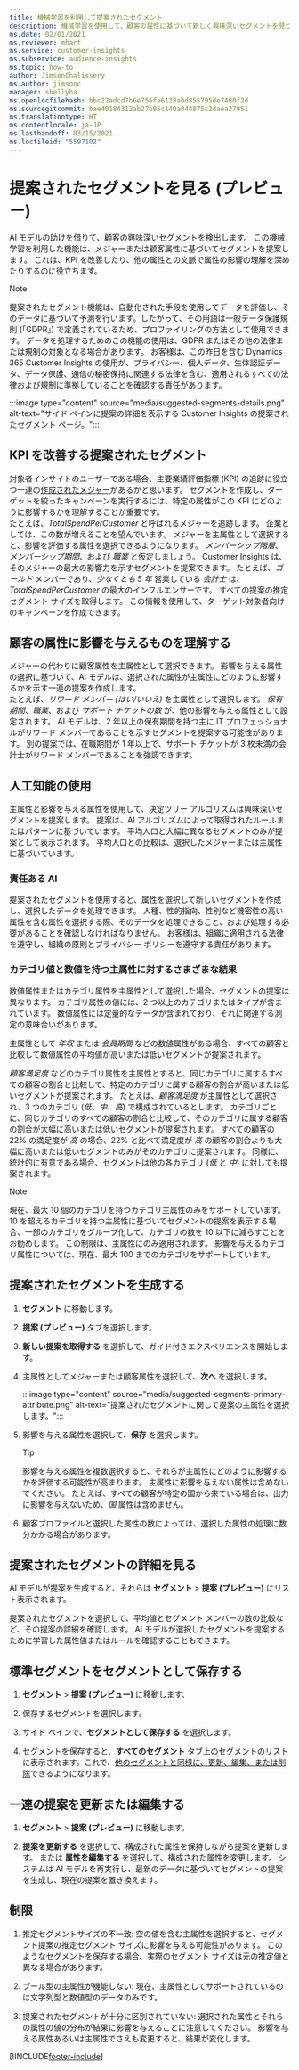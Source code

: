 ```yaml
---
title: 機械学習を利用して提案されたセグメント
description: 機械学習を使用して、顧客の属性に基づいて新しく興味深いセグメントを見つけることができます。
ms.date: 02/01/2021
ms.reviewer: mhart
ms.service: customer-insights
ms.subservice: audience-insights
ms.topic: how-to
author: JimsonChalissery
ms.author: jimsonc
manager: shellyha
ms.openlocfilehash: bbc22adcd7b6e756fa6128abd855795de7480f2d
ms.sourcegitcommit: bae40184312ab27b95c140a044875c2daea37951
ms.translationtype: HT
ms.contentlocale: ja-JP
ms.lasthandoff: 03/15/2021
ms.locfileid: "5597102"
---
```

# <a name="suggested-segments-preview"></a>提案されたセグメントを見る (プレビュー)

AI モデルの助けを借りて、顧客の興味深いセグメントを検出します。 この機械学習を利用した機能は、メジャーまたは顧客属性に基づいてセグメントを提案します。 これは、KPI を改善したり、他の属性との文脈で属性の影響の理解を深めたりするのに役立ちます。 

> [!NOTE]
> 提案されたセグメント機能は、自動化された手段を使用してデータを評価し、そのデータに基づいて予測を行います。したがって、その用語は一般データ保護規則 (「GDPR」) で定義されているため、プロファイリングの方法として使用できます。 データを処理するためのこの機能の使用は、GDPR またはその他の法律または規制の対象となる場合があります。 お客様は、この昨日を含む Dynamics 365 Customer Insights の使用が、プライバシー、個人データ、生体認証データ、データ保護、通信の秘密保持に関連する法律を含む、適用されるすべての法律および規制に準拠していることを確認する責任があります。

:::image type="content" source="media/suggested-segments-details.png" alt-text="サイド ペインに提案の詳細を表示する Customer Insights の提案されたセグメント ページ。":::

## <a name="suggested-segments-to-improve-your-kpis"></a>KPI を改善する提案されたセグメント

対象者インサイトのユーザーである場合、主要業績評価指標 (KPI) の追跡に役立つ一連の[作成されたメジャー](measures.md)があるかと思います。 セグメントを作成し、ターゲットを絞ったキャンペーンを実行するには、特定の属性がこの KPI にどのように影響するかを理解することが重要です。   
たとえば、*TotalSpendPerCustomer* と呼ばれるメジャーを追跡します。 企業としては、この数が増えることを望んでいます。 メジャーを主属性として選択すると、影響を評価する属性を選択できるようになります。 *メンバーシップ階層*、*メンバーシップ期間*、および *職業* と仮定しましょう。 Customer Insights は、そのメジャーの最大の影響力を示すセグメントを提案できます。 たとえば、*ゴールド* メンバーであり、*少なくとも 5 年* 営業している *会計士* は、*TotalSpendPerCustomer* の最大のインフルエンサーです。 すべての提案の推定セグメント サイズを取得します。 この情報を使用して、ターゲット対象者向けのキャンペーンを作成できます。

## <a name="understand-what-influences-a-customer-attribute"></a>顧客の属性に影響を与えるものを理解する

メジャーの代わりに顧客属性を主属性として選択できます。 影響を与える属性の選択に基づいて、AI モデルは、選択された属性が主属性にどのように影響するかを示す一連の提案を作成します。   
たとえば、*リワード メンバー (はい/いいえ)* を主属性として選択します。 *保有期間*、*職業*、および *サポート チケットの数* が、他の影響を与える属性として設定されます。 AI モデルは、2 年以上の保有期間を持つ主に IT プロフェッショナルがリワード メンバーであることを示すセグメントを提案する可能性があります。 別の提案では、在職期間が 1 年以上で、サポート チケットが 3 枚未満の会計士がリワード メンバーであることを強調できます。 

## <a name="artificial-intelligence-usage"></a>人工知能の使用

主属性と影響を与える属性を使用して、決定ツリー アルゴリズムは興味深いセグメントを提案します。 提案は、AI アルゴリズムによって取得されたルールまたはパターンに基づいています。 平均人口と大幅に異なるセグメントのみが提案として表示されます。 平均人口との比較は、選択したメジャーまたは主属性に基づいています。

### <a name="responsible-ai"></a>責任ある AI

提案されたセグメントを使用すると、属性を選択して新しいセグメントを作成し、選択したデータを処理できます。 人種、性的指向、性別など機密性の高い属性を含む属性を選択する際、そのデータを処理できること、および処理する必要があることを確認しなければなりません。 お客様は、組織に適用される法律を遵守し、組織の原則とプライバシー ポリシーを遵守する責任があります。

### <a name="different-results-for-primary-attributes-with-categorical-and-numeric-values"></a>カテゴリ値と数値を持つ主属性に対するさまざまな結果

数値属性またはカテゴリ属性を主属性として選択した場合、セグメントの提案は異なります。 カテゴリ属性の値には、2 つ以上のカテゴリまたはタイプが含まれています。 数値属性には定量的なデータが含まれており、それに関連する測定の意味合いがあります。

主属性として *年収* または *会員期間* などの数値属性がある場合、すべての顧客と比較して数値属性の平均値が高いまたは低いセグメントが提案されます。

*顧客満足度* などのカテゴリ属性を主属性とすると、同じカテゴリに属するすべての顧客の割合と比較して、特定のカテゴリに属する顧客の割合が高いまたは低いセグメントが提案されます。 たとえば、*顧客満足度* が主属性として選択され、3 つのカテゴリ (*低*、*中*、*高*) で構成されているとします。 カテゴリごとに、同じカテゴリのすべての顧客の割合と比較して、そのカテゴリに属する顧客の割合が大幅に高いまたは低いセグメントが提案されます。 すべての顧客の 22% の満足度が *高* の場合、22% と比べて満足度が *高* の顧客の割合よりも大幅に高いまたは低いセグメントのみがそのカテゴリに提案されます。 同様に、統計的に有意である場合、セグメントは他の各カテゴリ (*低* と *中*) に対しても提案されます。

> [!NOTE]
> 現在、最大 10 個のカテゴリを持つカテゴリ主属性のみをサポートしています。 10 を超えるカテゴリを持つ主属性に基づいてセグメントの提案を表示する場合、一部のカテゴリをグループ化して、カテゴリの数を 10 以下に減らすことをお勧めします。 この制限は、主属性にのみ適用されます。 影響を与えるカテゴリ属性については、現在、最大 100 までのカテゴリをサポートしています。

## <a name="generate-suggested-segments"></a>提案されたセグメントを生成する

1. **セグメント** に移動します。

1. **提案 (プレビュー)** タブを選択します。

1. **新しい提案を取得する** を選択して、ガイド付きエクスペリエンスを開始します。

1. 主属性としてメジャーまたは顧客属性を選択して、**次へ** を選択します。

   :::image type="content" source="media/suggested-segments-primary-attribute.png" alt-text="提案されたセグメントに関して提案の主属性を選択します。":::

1. 影響を与える属性を選択して、**保存** を選択します。
   
   > [!TIP]
   > 影響を与える属性を複数選択すると、それらが主属性にどのように影響するかを評価する可能性が高まります。 主属性に影響を与えない属性は含めないでください。 たとえば、すべての顧客が特定の国から来ている場合は、出力に影響を与えないため、*国* 属性は含めません。

1. 顧客プロファイルと選択した属性の数によっては、選択した属性の処理に数分かかる場合があります。 

## <a name="view-details-of-a-suggested-segment"></a>提案されたセグメントの詳細を見る

AI モデルが提案を生成すると、それらは **セグメント** > **提案 (プレビュー)** にリスト表示されます。
 
提案されたセグメントを選択して、平均値とセグメント メンバーの数の比較など、その提案の詳細を確認します。 AI モデルが選択したセグメントを提案するために学習した属性値またはルールを確認することもできます。

## <a name="save-a-suggestion-as-a-segment"></a>標準セグメントをセグメントとして保存する

1. **セグメント** > **提案 (プレビュー)** に移動します。

1. 保存するセグメントを選択します。 

1. サイド ペインで、**セグメントとして保存する** を選択します。 

1. セグメントを保存すると、**すべてのセグメント** タブ上のセグメントのリストに表示されます。これで、[他のセグメントと同様に、更新、編集、または削除](segments.md)できるようになります。

## <a name="refresh-or-edit-a-set-of-suggestions"></a>一連の提案を更新または編集する

1. **セグメント** > **提案 (プレビュー)** に移動します。

1. **提案を更新する** を選択して、構成された属性を保持しながら提案を更新します。 または **属性を編集する** を選択して、構成された属性を変更します。 システムは AI モデルを再実行し、最新のデータに基づいてセグメントの提案を生成し、現在の提案を置き換えます。

## <a name="limitations"></a>制限

1. 推定セグメントサイズの不一致: 空の値を含む主属性を選択すると、セグメント提案の推定セグメント サイズに影響を与える可能性があります。 このようなセグメントを保存する場合、実際のセグメント サイズは元の推定値と異なる場合があります。
 
2. ブール型の主属性が機能しない: 現在、主属性としてサポートされているのは文字列型と数値型のデータのみです。

3. 提案されたセグメントが十分に区別されていない: 選択された属性とそれらの属性の値の分布が結果に影響を与えることに注意してください。 影響を与える属性あるいは主属性でさえも変更すると、結果が変化します。



[!INCLUDE[footer-include](../includes/footer-banner.md)]